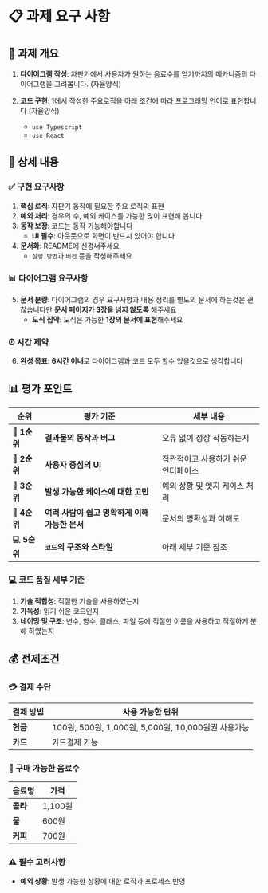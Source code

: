 # 📋 과제 요구 사항

## 🎯 과제 개요

1. **다이어그램 작성**: 자판기에서 사용자가 원하는 음료수를 얻기까지의 메카니즘의 다이어그램을 그려봅니다. (자율양식)

2. **코드 구현**: 1에서 작성한 주요로직을 아래 조건에 따라 프로그래밍 언어로 표현합니다 (자율양식)
   - `use Typescript`
   - `use React`

## 📝 상세 내용

### ✅ 구현 요구사항

1. **핵심 로직**: 자판기 동작에 필요한 주요 로직의 표현
2. **예외 처리**: 경우의 수, 예외 케이스를 가능한 많이 표현해 봅니다
3. **동작 보장**: 코드는 동작 가능해야합니다
   - **UI 필수**: 아웃풋으로 화면이 반드시 있어야 합니다
4. **문서화**: README에 신경써주세요
   - `실행 방법`과 `버전` 등을 작성해주세요

### 📊 다이어그램 요구사항

5. **문서 분량**: 다이어그램의 경우 요구사항과 내용 정리를 별도의 문서에 하는것은 괜찮습니다만 **문서 페이지가 3장을 넘지 않도록** 해주세요
   - **도식 집약**: 도식은 가능한 **1장의 문서에 표현**해주세요

### ⏰ 시간 제약

6. **완성 목표**: **6시간 이내**로 다이어그램과 코드 모두 할수 있을것으로 생각합니다

## 📊 평가 포인트

| 순위         | 평가 기준                                      | 세부 내용                           |
| ------------ | ---------------------------------------------- | ----------------------------------- |
| 🥇 **1순위** | **결과물의 동작과 버그**                       | 오류 없이 정상 작동하는지           |
| 🥈 **2순위** | **사용자 중심의 UI**                           | 직관적이고 사용하기 쉬운 인터페이스 |
| 🥉 **3순위** | **발생 가능한 케이스에 대한 고민**             | 예외 상황 및 엣지 케이스 처리       |
| 📖 **4순위** | **여러 사람이 쉽고 명확하게 이해 가능한 문서** | 문서의 명확성과 이해도              |
| 💻 **5순위** | **`코드`의 구조와 스타일**                     | 아래 세부 기준 참조                 |

### 💻 코드 품질 세부 기준

1. **기술 적합성**: 적절한 기술을 사용하였는지
2. **가독성**: 읽기 쉬운 코드인지
3. **네이밍 및 구조**: 변수, 함수, 클래스, 파일 등에 적절한 이름을 사용하고 적절하게 분해 하였는지

## 💰 전제조건

### 💳 결제 수단

| 결제 방법 | 사용 가능한 단위                                    |
| --------- | --------------------------------------------------- |
| **현금**  | 100원, 500원, 1,000원, 5,000원, 10,000원권 사용가능 |
| **카드**  | 카드결제 가능                                       |

### 🥤 구매 가능한 음료수

| 음료명   | 가격    |
| -------- | ------- |
| **콜라** | 1,100원 |
| **물**   | 600원   |
| **커피** | 700원   |

### ⚠️ 필수 고려사항

- **예외 상황**: 발생 가능한 상황에 대한 로직과 프로세스 반영
